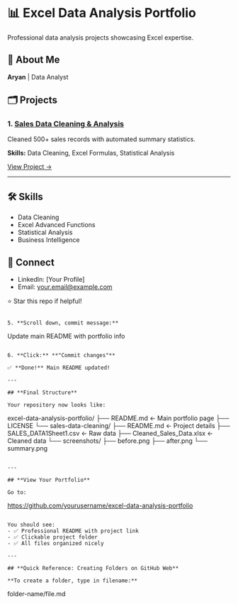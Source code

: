 # 📊 Excel Data Analysis Portfolio

   Professional data analysis projects showcasing Excel expertise.

   ## 👋 About Me

   **Aryan** | Data Analyst

   ## 🗂️ Projects

   ### 1. [Sales Data Cleaning & Analysis](./sales-data-cleaning/)
   
   Cleaned 500+ sales records with automated summary statistics.
   
   **Skills:** Data Cleaning, Excel Formulas, Statistical Analysis
   
   [View Project →](./sales-data-cleaning/)

   ---

   ## 🛠️ Skills

   - Data Cleaning
   - Excel Advanced Functions  
   - Statistical Analysis
   - Business Intelligence

   ## 🤝 Connect

   - LinkedIn: [Your Profile]
   - Email: your.email@example.com

   ⭐ Star this repo if helpful!
```

5. **Scroll down, commit message:**
```
   Update main README with portfolio info
```

6. **Click:** **"Commit changes"**

✅ **Done!** Main README updated!

---

## **Final Structure**

Your repository now looks like:
```
excel-data-analysis-portfolio/
├── README.md                          ← Main portfolio page
├── LICENSE
└── sales-data-cleaning/
    ├── README.md                      ← Project details
    ├── SALES_DATA1Sheet1.csv          ← Raw data
    ├── Cleaned_Sales_Data.xlsx        ← Cleaned data
    └── screenshots/
        ├── before.png
        ├── after.png
        └── summary.png
```

---

## **View Your Portfolio**

Go to:
```
https://github.com/yourusername/excel-data-analysis-portfolio
```

You should see:
- ✅ Professional README with project link
- ✅ Clickable project folder
- ✅ All files organized nicely

---

## **Quick Reference: Creating Folders on GitHub Web**

**To create a folder, type in filename:**
```
folder-name/file.md
